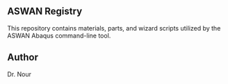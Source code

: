 ## ASWAN Registry

This repository contains materials, parts, and wizard scripts utilized by the ASWAN Abaqus command-line tool.

## Author

Dr. Nour